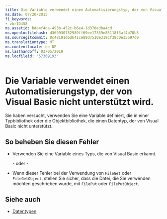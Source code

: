 ```yaml
---
title: Die Variable verwendet einen Automatisierungstyp, der von Visual Basic nicht unterstützt wird.
ms.date: 07/20/2015
f1_keywords:
- vbrID458
ms.assetid: bde4f4da-493b-452c-b6e4-1d370edba4cd
ms.openlocfilehash: d369930752989ff69ee17359e85118f3af4b70b5
ms.sourcegitcommit: 0c48191d6d641ce88d7510e319cf38c0e35697d0
ms.translationtype: MT
ms.contentlocale: de-DE
ms.lasthandoff: 03/05/2019
ms.locfileid: "57369193"
---
```

# <a name="variable-uses-an-automation-type-not-supported-in-visual-basic"></a>Die Variable verwendet einen Automatisierungstyp, der von Visual Basic nicht unterstützt wird.

Sie haben versucht, verwenden Sie eine Variable definiert, die in einer Typbibliothek oder die Objektbibliothek, die einen Datentyp, der von Visual Basic nicht unterstützt.

## <a name="to-correct-this-error"></a>So beheben Sie diesen Fehler

- Verwenden Sie eine Variable eines Typs, die von Visual Basic erkannt.

     - oder - 

- Wenn dieser Fehler bei der Verwendung von `FileGet` oder `FileGetObject`, stellen Sie sicher, dass die Datei, die Sie verwenden möchten geschrieben wurde, mit `FilePut` oder `FilePutObject`.

## <a name="see-also"></a>Siehe auch

- [Datentypen](../../../visual-basic/language-reference/data-types/index.md)
